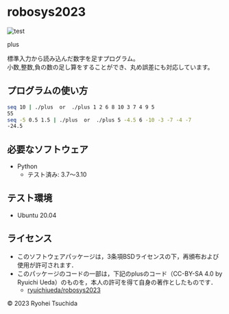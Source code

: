 # robosys2023
![test](https://github.com/Ryohei-Tsuchida/robosys2023/actions/workflows/test.yml/badge.svg)

plus

標準入力から読み込んだ数字を足すプログラム。  
小数,整数,負の数の足し算をすることができ、丸め誤差にも対応しています。

## プログラムの使い方
```bash
seq 10 | ./plus  or  ./plus 1 2 6 8 10 3 7 4 9 5
55
seq -5 0.5 1.5 | ./plus  or  ./plus 5 -4.5 6 -10 -3 -7 -4 -7
-24.5
```

## 必要なソフトウェア
* Python
  * テスト済み: 3.7〜3.10

## テスト環境
* Ubuntu 20.04

## ライセンス
* このソフトウェアパッケージは，3条項BSDライセンスの下，再頒布および使用が許可されます．
* このパッケージのコードの一部は，下記のplusのコード（CC-BY-SA 4.0 by Ryuichi Ueda）のものを，本人の許可を得て自身の著作としたものです．
	* [ryuichiueda/robosys2023](https://github.com/ryuichiueda/robosys2023)  

© 2023 Ryohei Tsuchida
